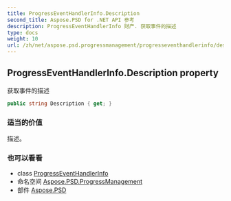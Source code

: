 ```yaml
---
title: ProgressEventHandlerInfo.Description
second_title: Aspose.PSD for .NET API 参考
description: ProgressEventHandlerInfo 财产. 获取事件的描述
type: docs
weight: 10
url: /zh/net/aspose.psd.progressmanagement/progresseventhandlerinfo/description/
---
```

## ProgressEventHandlerInfo.Description property

获取事件的描述

```csharp
public string Description { get; }
```

### 适当的价值

描述。

### 也可以看看

* class [ProgressEventHandlerInfo](../)
* 命名空间 [Aspose.PSD.ProgressManagement](../../progresseventhandlerinfo/)
* 部件 [Aspose.PSD](../../../)


